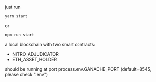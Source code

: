 just run
```bash
yarn start
```
or 
```bash
npm run start
```

a local blockchain with two smart contracts:
- NITRO_ADJUDICATOR
- ETH_ASSET_HOLDER

should be running at port process.env.GANACHE_PORT (default=8545, please check ".env")

